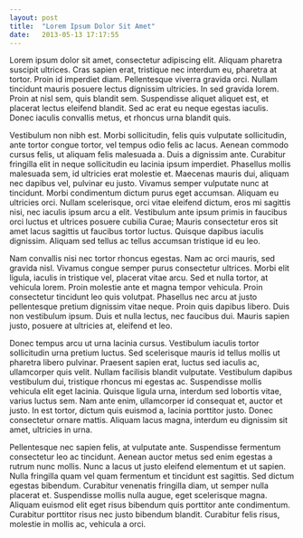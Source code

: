 ```yaml
---
layout: post
title:  "Lorem Ipsum Dolor Sit Amet"
date:   2013-05-13 17:17:55
---
```


Lorem ipsum dolor sit amet, consectetur adipiscing elit. Aliquam pharetra suscipit ultrices. Cras sapien erat, tristique nec interdum eu, pharetra at tortor. Proin id imperdiet diam. Pellentesque viverra gravida orci. Nullam tincidunt mauris posuere lectus dignissim ultricies. In sed gravida lorem. Proin at nisl sem, quis blandit sem. Suspendisse aliquet aliquet est, et placerat lectus eleifend blandit. Sed ac erat eu neque egestas iaculis. Donec iaculis convallis metus, et rhoncus urna blandit quis.

Vestibulum non nibh est. Morbi sollicitudin, felis quis vulputate sollicitudin, ante tortor congue tortor, vel tempus odio felis ac lacus. Aenean commodo cursus felis, ut aliquam felis malesuada a. Duis a dignissim ante. Curabitur fringilla elit in neque sollicitudin eu lacinia ipsum imperdiet. Phasellus mollis malesuada sem, id ultricies erat molestie et. Maecenas mauris dui, aliquam nec dapibus vel, pulvinar eu justo. Vivamus semper vulputate nunc at tincidunt. Morbi condimentum dictum purus eget accumsan. Aliquam eu ultricies orci. Nullam scelerisque, orci vitae eleifend dictum, eros mi sagittis nisi, nec iaculis ipsum arcu a elit. Vestibulum ante ipsum primis in faucibus orci luctus et ultrices posuere cubilia Curae; Mauris consectetur eros sit amet lacus sagittis ut faucibus tortor luctus. Quisque dapibus iaculis dignissim. Aliquam sed tellus ac tellus accumsan tristique id eu leo.

Nam convallis nisi nec tortor rhoncus egestas. Nam ac orci mauris, sed gravida nisl. Vivamus congue semper purus consectetur ultrices. Morbi elit ligula, iaculis in tristique vel, placerat vitae arcu. Sed et nulla tortor, at vehicula lorem. Proin molestie ante et magna tempor vehicula. Proin consectetur tincidunt leo quis volutpat. Phasellus nec arcu at justo pellentesque pretium dignissim vitae neque. Proin quis dapibus libero. Duis non vestibulum ipsum. Duis et nulla lectus, nec faucibus dui. Mauris sapien justo, posuere at ultricies at, eleifend et leo.

Donec tempus arcu ut urna lacinia cursus. Vestibulum iaculis tortor sollicitudin urna pretium luctus. Sed scelerisque mauris id tellus mollis ut pharetra libero pulvinar. Praesent sapien erat, luctus sed iaculis ac, ullamcorper quis velit. Nullam facilisis blandit vulputate. Vestibulum dapibus vestibulum dui, tristique rhoncus mi egestas ac. Suspendisse mollis vehicula elit eget lacinia. Quisque ligula urna, interdum sed lobortis vitae, varius luctus sem. Nam ante enim, ullamcorper id consequat et, auctor et justo. In est tortor, dictum quis euismod a, lacinia porttitor justo. Donec consectetur ornare mattis. Aliquam lacus magna, interdum eu dignissim sit amet, ultricies in urna.

Pellentesque nec sapien felis, at vulputate ante. Suspendisse fermentum consectetur leo ac tincidunt. Aenean auctor metus sed enim egestas a rutrum nunc mollis. Nunc a lacus ut justo eleifend elementum et ut sapien. Nulla fringilla quam vel quam fermentum et tincidunt est sagittis. Sed dictum egestas bibendum. Curabitur venenatis fringilla diam, ut semper nulla placerat et. Suspendisse mollis nulla augue, eget scelerisque magna. Aliquam euismod elit eget risus bibendum quis porttitor ante condimentum. Curabitur porttitor risus nec justo bibendum blandit. Curabitur felis risus, molestie in mollis ac, vehicula a orci.
